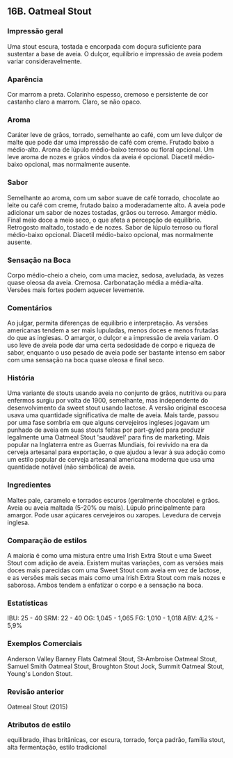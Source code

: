 ## 16B. Oatmeal Stout

### Impressão geral

Uma stout escura, tostada e encorpada com doçura suficiente para sustentar a base de aveia. O dulçor, equilíbrio e impressão de aveia podem variar consideravelmente.

### Aparência

Cor marrom a preta. Colarinho espesso, cremoso e persistente de cor castanho claro a marrom. Claro, se não opaco.

### Aroma

Caráter leve de grãos, torrado, semelhante ao café, com um leve dulçor de malte que pode dar uma impressão de café com creme. Frutado baixo a médio-alto. Aroma de lúpulo médio-baixo terroso ou floral opcional. Um leve aroma de nozes e grãos vindos da aveia é opcional. Diacetil médio-baixo opcional, mas normalmente ausente.

### Sabor

Semelhante ao aroma, com um sabor suave de café torrado, chocolate ao leite ou café com creme, frutado baixo a moderadamente alto. A aveia pode adicionar um sabor de nozes tostadas, grãos ou terroso. Amargor médio. Final meio doce a meio seco, o que afeta a percepção de equilíbrio. Retrogosto maltado, tostado e de nozes. Sabor de lúpulo terroso ou floral médio-baixo opcional. Diacetil médio-baixo opcional, mas normalmente ausente.

### Sensação na Boca

Corpo médio-cheio a cheio, com uma maciez, sedosa, aveludada, às vezes quase oleosa da aveia. Cremosa. Carbonatação média a média-alta. Versões mais fortes podem aquecer levemente.

### Comentários

Ao julgar, permita diferenças de equilíbrio e interpretação. As versões americanas tendem a ser mais lupuladas, menos doces e menos frutadas do que as inglesas. O amargor, o dulçor e a impressão de aveia variam. O uso leve de aveia pode dar uma certa sedosidade de corpo e riqueza de sabor, enquanto o uso pesado de aveia pode ser bastante intenso em sabor com uma sensação na boca quase oleosa e final seco.

### História

Uma variante de stouts usando aveia no conjunto de grãos, nutritiva ou para enfermos surgiu por volta de 1900, semelhante, mas independente do desenvolvimento da sweet stout usando lactose. A versão original escocesa usava uma quantidade significativa de malte de aveia. Mais tarde, passou por uma fase sombria em que alguns cervejeiros ingleses jogavam um punhado de aveia em suas stouts feitas por part-gyled para produzir legalmente uma Oatmeal Stout 'saudável' para fins de marketing. Mais popular na Inglaterra entre as Guerras Mundiais, foi revivido na era da cerveja artesanal para exportação, o que ajudou a levar à sua adoção como um estilo popular de cerveja artesanal americana moderna que usa uma quantidade notável (não simbólica) de aveia.

### Ingredientes

Maltes pale, caramelo e torrados escuros (geralmente chocolate) e grãos. Aveia ou aveia maltada (5-20% ou mais). Lúpulo principalmente para amargor. Pode usar açúcares cervejeiros ou xaropes. Levedura de cerveja inglesa.

### Comparação de estilos

A maioria é como uma mistura entre uma Irish Extra Stout e uma Sweet Stout com adição de aveia. Existem muitas variações, com as versões mais doces mais parecidas com uma Sweet Stout com aveia em vez de lactose, e as versões mais secas mais como uma Irish Extra Stout com mais nozes e saborosa. Ambos tendem a enfatizar o corpo e a sensação na boca.

### Estatísticas

IBU: 25 - 40
SRM: 22 - 40
OG: 1,045 - 1,065
FG: 1,010 - 1,018
ABV: 4,2% - 5,9%

### Exemplos Comerciais

Anderson Valley Barney Flats Oatmeal Stout, St-Ambroise Oatmeal Stout, Samuel Smith Oatmeal Stout, Broughton Stout Jock, Summit Oatmeal Stout, Young's London Stout.


### Revisão anterior

Oatmeal Stout (2015)

### Atributos de estilo

equilibrado, ilhas britânicas, cor escura, torrado, força padrão, família stout, alta fermentação, estilo tradicional